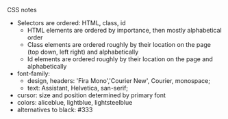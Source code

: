 CSS notes
* Selectors are ordered: HTML, class, id
  * HTML elements are ordered by importance, then mostly alphabetical order
  * Class elements are ordered roughly by their location on the page (top down, left right) and alphabetically
  * Id elements are ordered roughly by their location on the page and alphabetically
* font-family:
    * design, headers: 'Fira Mono','Courier New', Courier, monospace;
    * text: Assistant, Helvetica, san-serif;
* cursor: size and position determined by primary font
* colors: aliceblue, lightblue, lightsteelblue
* alternatives to black: #333
